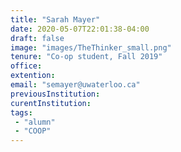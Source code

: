 ```yaml
---
title: "Sarah Mayer"
date: 2020-05-07T22:01:38-04:00
draft: false
image: "images/TheThinker_small.png"
tenure: "Co-op student, Fall 2019"
office:
extention:
email: "semayer@uwaterloo.ca"
previousInstitution: 
curentInstitution: 
tags: 
 - "alumn"
 - "COOP"
---
```


